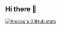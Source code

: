 ## Hi there 👋

[![Anurag's GitHub stats](https://github-readme-stats.vercel.app/api?username=lungphage)](https://github.com/lungphage/github-readme-stats)
<!--
**lungphage/lungphage** is a ✨ _special_ ✨ repository because its `README.md` (this file) appears on your GitHub profile.

Here are some ideas to get you started:

- 🔭 I’m currently working on ...
- 🌱 I’m currently learning ...
- 👯 I’m looking to collaborate on ...
- 🤔 I’m looking for help with ...
- 💬 Ask me about ...
- 📫 How to reach me: ...
- 😄 Pronouns: ...
- ⚡ Fun fact: ...
-->
